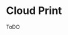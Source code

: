 <!--
SPDX-FileCopyrightText: Christian Gessinger <christian@gessinger.de>
SPDX-License-Identifier: CC0-1.0
-->

# Cloud Print
ToDO
